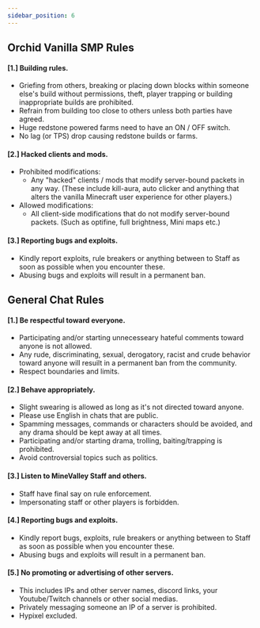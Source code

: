 ```yaml
---
sidebar_position: 6
---
```

## Orchid Vanilla SMP Rules
#### [1.] Building rules.
- Griefing from others, breaking or placing down blocks within someone else's build without permissions, theft, player trapping or building inappropriate builds are prohibited.
- Refrain from building too close to others unless both parties have agreed.
- Huge redstone powered farms need to have an ON / OFF switch.
- No lag (or TPS) drop causing redstone builds or farms.

#### [2.] Hacked clients and mods.
- Prohibited modifications:
	- Any "hacked" clients / mods that modify server-bound packets in any way. (These include kill-aura, auto clicker and anything that alters the vanilla Minecraft user experience for other players.)
- Allowed modifications:
	- All client-side modifications that do not modify server-bound packets. (Such as optifine, full brightness, Mini maps etc.)

#### [3.] Reporting bugs and exploits.
- Kindly report exploits, rule breakers or anything between to Staff as soon as possible when you encounter these.
- Abusing bugs and exploits will result in a permanent ban.


## General Chat Rules
#### [1.] Be respectful toward everyone.
- Participating and/or starting unnecesseary hateful comments toward anyone is not allowed.
- Any rude, discriminating, sexual, derogatory, racist and crude behavior toward anyone will resuilt in a permanent ban from the community.
- Respect boundaries and limits.

#### [2.] Behave appropriately.
- Slight swearing is allowed as long as it's not directed toward anyone.
- Please use English in chats that are public.
- Spamming messages, commands or characters should be avoided, and any drama should be kept away at all times.
- Participating and/or starting drama, trolling, baiting/trapping is prohibited.
- Avoid controversial topics such as politics.

#### [3.] Listen to MineValley Staff and others.
- Staff have final say on rule enforcement.
- Impersonating staff or other players is forbidden.

#### [4.] Reporting bugs and exploits.
- Kindly report bugs, exploits, rule breakers or anything between to Staff as soon as possible when you encounter these.
- Abusing bugs and exploits will result in a permanent ban.

#### [5.] No promoting or advertising of other servers.
- This includes IPs and other server names, discord links, your Youtube/Twitch channels or other social medias.
- Privately messaging someone an IP of a server is prohibited.
- Hypixel excluded.

